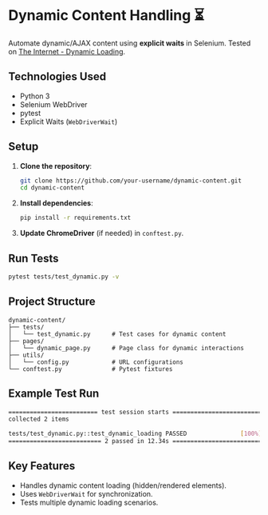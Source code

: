 # Dynamic Content Handling ⏳

Automate dynamic/AJAX content using **explicit waits** in Selenium. Tested on [The Internet - Dynamic Loading](https://the-internet.herokuapp.com/dynamic_loading).

## Technologies Used
- Python 3
- Selenium WebDriver
- pytest
- Explicit Waits (`WebDriverWait`)

## Setup
1. **Clone the repository**:
   ```bash
   git clone https://github.com/your-username/dynamic-content.git
   cd dynamic-content
   ```
2. **Install dependencies**:
   ```bash
   pip install -r requirements.txt
   ```
3. **Update ChromeDriver** (if needed) in `conftest.py`.

## Run Tests
```bash
pytest tests/test_dynamic.py -v
```

## Project Structure
```
dynamic-content/
├── tests/
│   └── test_dynamic.py      # Test cases for dynamic content
├── pages/
│   └── dynamic_page.py      # Page class for dynamic interactions
├── utils/
│   └── config.py            # URL configurations
└── conftest.py              # Pytest fixtures
```

## Example Test Run
```bash
========================= test session starts =========================
collected 2 items

tests/test_dynamic.py::test_dynamic_loading PASSED               [100%]
========================== 2 passed in 12.34s =========================
```

## Key Features
- Handles dynamic content loading (hidden/rendered elements).
- Uses `WebDriverWait` for synchronization.
- Tests multiple dynamic loading scenarios.
